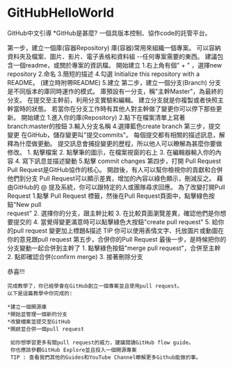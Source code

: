 # GitHubHelloWorld
GitHub中文引導
*GitHub是甚麼?
    一個具版本控制、協作code的託管平台。

第一步，建立一個庫(容器Repository)
    庫(容器)常用來組織一個專案。
    可以容納資料夾及檔案、圖片、影片、電子表格和資料組
    --任何專案需要的東西。
    建議包含一個readme，或關於專案的資訊檔。
    開始建立
    1.右上角有個" + " ，選擇new repository
    2.命名
    3.簡短的描述
    4.勾選 Initialize this repository with a README。
                 (建立時附帶README)
    5.建立
第二步，建立一個分支(Branch)
    分支是不同版本的庫同時運作的模式。
    庫預設有一分支，稱"主幹Master"，為最終的分支。
    在提交至主幹前，利用分支實驗和編輯。
     建立分支就是你複製或者快照主幹當時的狀態。
     若當你在分支工作時有其他人對主幹做了變更你可以停下那些更新。
     開始建立
     1.進入你的庫(Repository)
     2.點下在檔案清單上寫著branch:master的按鈕
     3.輸入分支名稱
     4.選擇藍色create branch
第三步，提交變更
     在GitHub，儲存變更叫"提交commits"。
     每個提交都有相關的描述訊息，解釋為什麼做更動。
     提交訊息會捕捉變更的歷程，所以他人可以瞭解為甚麼你要做修改。
     1.  點擊檔案
     2. 點擊筆的圖示，在檔案視窗的右上
     3. 在編輯器輸入你的內容
     4. 寫下訊息並描述變動
     5.點擊 commit changes 
第四步，打開 Pull Request
     Pull Request是GitHub協作的核心。
     開啟後，有人可以幫你檢視你的貢獻和合併他們到分支
     Pull Request可以顯示差異，增加的內容以綠色顯示，刪減反之。
     藉由GitHub的 @ 提及系統，你可以跟特定的人或團隊尋求回應。
     為了改變打開Pull Request
     1.點擊 Pull Request 標籤，然後在Pull Request頁面中，點擊綠色按鈕"New pull       
        request"
     2. 選擇你的分支，跟主幹比較 
     3. 在比較頁面瀏覽差異，確認他們是你想要提交的
     4. 當覺得變更滿意時可以點擊綠色大按鈕"create pull request"
     5. 給你的pull request 變更加上標題&描述
     TIP 你可以使用表情文字、托放圖片或動圖在你的意見跟pull request
第五步，合併你的Pull Request
     最後一步，是時候把你的分支變動一起合併到主幹了
     1. 點擊綠色按鈕"merge pull request"，合併至主幹
     2. 點即確認合併(confirm merge)
     3. 接著刪除分支

恭喜!!!

    完成教學了，你已經學會在GitHub創立一個專案並且使用pull request。
    以下是這篇教學中你完成的:
    
    *建立一個開源庫
    *開始並管理一個新的分支
    *改變檔案並提交至GitHub
    *開啟並合併一個pull request
     
     如你想學習更多有關pull request的威力，建議閱讀GitHub flow guide。
     你也應該參觀GitHub Explore並且投入一個開源專案
     TIP : 查看我們其他的Guides和YouTube Channel瞭解更多Github能做的事。
